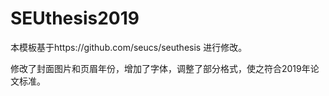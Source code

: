 # SEUthesis2019

本模板基于https://github.com/seucs/seuthesis 进行修改。

修改了封面图片和页眉年份，增加了字体，调整了部分格式，使之符合2019年论文标准。
